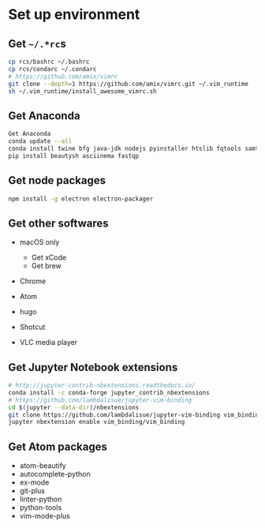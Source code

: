 # Set up environment

## Get `~/.*rc`s

```bash
cp rcs/bashrc ~/.bashrc
cp rcs/condarc ~/.condarc
# https://github.com/amix/vimrc
git clone --depth=1 https://github.com/amix/vimrc.git ~/.vim_runtime
sh ~/.vim_runtime/install_awesome_vimrc.sh
```

## Get Anaconda

```bash
Get Anaconda
conda update --all
conda install twine bfg java-jdk nodejs pyinstaller htslib fqtools samtools hisat2 freebayes bcftools snpeff rpy2 bcrypt pycrypto plotly biopython pyfaidx yapf pylama pytabix asciinema
pip install beautysh asciinema fastqp
```

## Get node packages

```bash
npm install -g electron electron-packager
```

## Get other softwares

- macOS only

  - Get xCode
  - Get brew

- Chrome
- Atom
- hugo
- Shotcut
- VLC media player

## Get Jupyter Notebook extensions

```bash
# http://jupyter-contrib-nbextensions.readthedocs.io/
conda install -c conda-forge jupyter_contrib_nbextensions
# https://github.com/lambdalisue/jupyter-vim-binding
cd $(jupyter --data-dir)/nbextensions
git clone https://github.com/lambdalisue/jupyter-vim-binding vim_binding
jupyter nbextension enable vim_binding/vim_binding
```

## Get Atom packages

- atom-beautify
- autocomplete-python
- ex-mode
- git-plus
- linter-python
- python-tools
- vim-mode-plus
